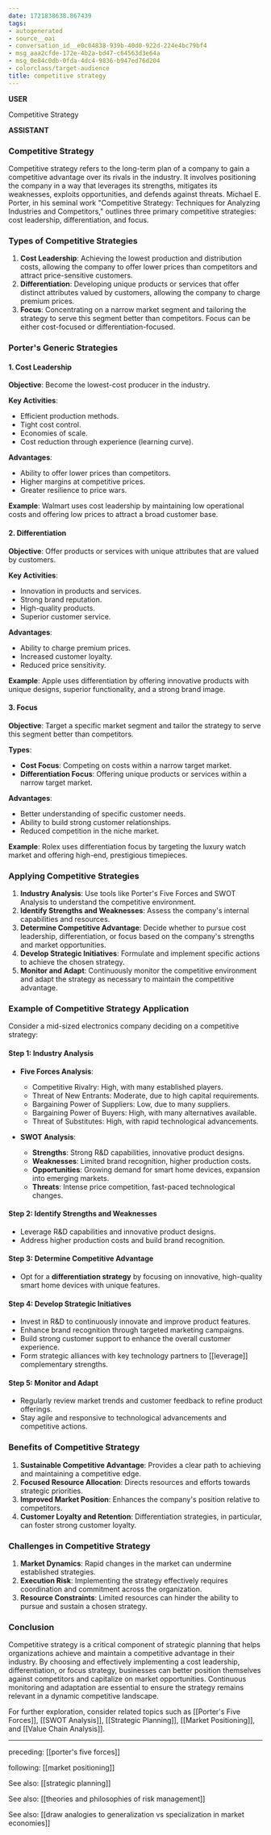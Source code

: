 ```yaml
---
date: 1721838638.867439
tags:
- autogenerated
- source__oai
- conversation_id__e0c04838-939b-40d0-922d-224e4bc79bf4
- msg_aaa2cfde-172e-4b2a-bd47-c64563d3e64a
- msg_0e84c0db-0fda-4dc4-9836-b947ed76d204
- colorclass/target-audience
title: competitive strategy
---
```


**USER**

Competitive Strategy


**ASSISTANT**

### Competitive Strategy

Competitive strategy refers to the long-term plan of a company to gain a competitive advantage over its rivals in the industry. It involves positioning the company in a way that leverages its strengths, mitigates its weaknesses, exploits opportunities, and defends against threats. Michael E. Porter, in his seminal work "Competitive Strategy: Techniques for Analyzing Industries and Competitors," outlines three primary competitive strategies: cost leadership, differentiation, and focus.

### Types of Competitive Strategies

1. **Cost Leadership**: Achieving the lowest production and distribution costs, allowing the company to offer lower prices than competitors and attract price-sensitive customers.
2. **Differentiation**: Developing unique products or services that offer distinct attributes valued by customers, allowing the company to charge premium prices.
3. **Focus**: Concentrating on a narrow market segment and tailoring the strategy to serve this segment better than competitors. Focus can be either cost-focused or differentiation-focused.

### Porter's Generic Strategies

#### 1. Cost Leadership

**Objective**: Become the lowest-cost producer in the industry.

**Key Activities**:
- Efficient production methods.
- Tight cost control.
- Economies of scale.
- Cost reduction through experience (learning curve).

**Advantages**:
- Ability to offer lower prices than competitors.
- Higher margins at competitive prices.
- Greater resilience to price wars.

**Example**: Walmart uses cost leadership by maintaining low operational costs and offering low prices to attract a broad customer base.

#### 2. Differentiation

**Objective**: Offer products or services with unique attributes that are valued by customers.

**Key Activities**:
- Innovation in products and services.
- Strong brand reputation.
- High-quality products.
- Superior customer service.

**Advantages**:
- Ability to charge premium prices.
- Increased customer loyalty.
- Reduced price sensitivity.

**Example**: Apple uses differentiation by offering innovative products with unique designs, superior functionality, and a strong brand image.

#### 3. Focus

**Objective**: Target a specific market segment and tailor the strategy to serve this segment better than competitors.

**Types**:
- **Cost Focus**: Competing on costs within a narrow target market.
- **Differentiation Focus**: Offering unique products or services within a narrow target market.

**Advantages**:
- Better understanding of specific customer needs.
- Ability to build strong customer relationships.
- Reduced competition in the niche market.

**Example**: Rolex uses differentiation focus by targeting the luxury watch market and offering high-end, prestigious timepieces.

### Applying Competitive Strategies

1. **Industry Analysis**: Use tools like Porter's Five Forces and SWOT Analysis to understand the competitive environment.
2. **Identify Strengths and Weaknesses**: Assess the company's internal capabilities and resources.
3. **Determine Competitive Advantage**: Decide whether to pursue cost leadership, differentiation, or focus based on the company's strengths and market opportunities.
4. **Develop Strategic Initiatives**: Formulate and implement specific actions to achieve the chosen strategy.
5. **Monitor and Adapt**: Continuously monitor the competitive environment and adapt the strategy as necessary to maintain the competitive advantage.

### Example of Competitive Strategy Application

Consider a mid-sized electronics company deciding on a competitive strategy:

#### Step 1: Industry Analysis
- **Five Forces Analysis**:
  - Competitive Rivalry: High, with many established players.
  - Threat of New Entrants: Moderate, due to high capital requirements.
  - Bargaining Power of Suppliers: Low, due to many suppliers.
  - Bargaining Power of Buyers: High, with many alternatives available.
  - Threat of Substitutes: High, with rapid technological advancements.

- **SWOT Analysis**:
  - **Strengths**: Strong R&D capabilities, innovative product designs.
  - **Weaknesses**: Limited brand recognition, higher production costs.
  - **Opportunities**: Growing demand for smart home devices, expansion into emerging markets.
  - **Threats**: Intense price competition, fast-paced technological changes.

#### Step 2: Identify Strengths and Weaknesses
- Leverage R&D capabilities and innovative product designs.
- Address higher production costs and build brand recognition.

#### Step 3: Determine Competitive Advantage
- Opt for a **differentiation strategy** by focusing on innovative, high-quality smart home devices with unique features.

#### Step 4: Develop Strategic Initiatives
- Invest in R&D to continuously innovate and improve product features.
- Enhance brand recognition through targeted marketing campaigns.
- Build strong customer support to enhance the overall customer experience.
- Form strategic alliances with key technology partners to [[leverage]] complementary strengths.

#### Step 5: Monitor and Adapt
- Regularly review market trends and customer feedback to refine product offerings.
- Stay agile and responsive to technological advancements and competitive actions.

### Benefits of Competitive Strategy

1. **Sustainable Competitive Advantage**: Provides a clear path to achieving and maintaining a competitive edge.
2. **Focused Resource Allocation**: Directs resources and efforts towards strategic priorities.
3. **Improved Market Position**: Enhances the company's position relative to competitors.
4. **Customer Loyalty and Retention**: Differentiation strategies, in particular, can foster strong customer loyalty.

### Challenges in Competitive Strategy

1. **Market Dynamics**: Rapid changes in the market can undermine established strategies.
2. **Execution Risk**: Implementing the strategy effectively requires coordination and commitment across the organization.
3. **Resource Constraints**: Limited resources can hinder the ability to pursue and sustain a chosen strategy.

### Conclusion

Competitive strategy is a critical component of strategic planning that helps organizations achieve and maintain a competitive advantage in their industry. By choosing and effectively implementing a cost leadership, differentiation, or focus strategy, businesses can better position themselves against competitors and capitalize on market opportunities. Continuous monitoring and adaptation are essential to ensure the strategy remains relevant in a dynamic competitive landscape.

For further exploration, consider related topics such as [[Porter's Five Forces]], [[SWOT Analysis]], [[Strategic Planning]], [[Market Positioning]], and [[Value Chain Analysis]].


---

preceding: [[porter's five forces]]  


following: [[market positioning]]

See also: [[strategic planning]]


See also: [[theories and philosophies of risk management]]


See also: [[draw analogies to generalization vs specialization in market economies]]